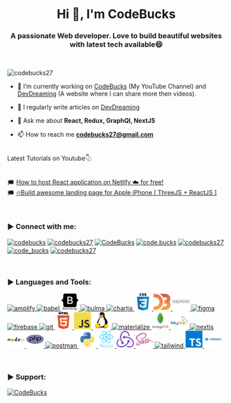 <h1 align="center">Hi 👋, I'm CodeBucks</h1>
<h3 align="center">A passionate Web developer. Love to build beautiful websites with latest tech available😄
</h3>

</br>
<p align="left"> <img src="https://komarev.com/ghpvc/?username=codebucks27&label=Profile%20views&color=0e75b6&style=flat" alt="codebucks27" /> </p>

<!-- <p align="left"> <a href="https://github.com/ryo-ma/github-profile-trophy"><img src="https://github-profile-trophy.vercel.app/?username=codebucks27" alt="codebucks27" /></a> </p> -->

<!-- <p align="left"> <a href="https://twitter.com/code_bucks" target="blank"><img src="https://img.shields.io/twitter/follow/code_bucks?logo=twitter&style=for-the-badge" alt="code_bucks" /></a> </p> -->

- 🔭 I’m currently working on [CodeBucks](https://www.youtube.com/channel/UCeYt6blRBKuNrEg_-282fSA) (My YouTube Channel) and <a href="https://devdreaming.com" target="blank">DevDreaming</a> (A website where I can share more then videos).

- 📝 I regularly write articles on <a href="https://devdreaming.com" target="blank">DevDreaming</a>

- 💬 Ask me about **React, Redux, GraphQl, NextJS**

- 📫 How to reach me **codebucks27@gmail.com**
 
</br>
Latest Tutorials on Youtube👇: </br></br>

🗯 <a href="https://youtu.be/OG71ARNRPT4" target="blank">How to host React application on Netlify ☁ for free!</a> </br>
🗯 <a href="https://youtu.be/cT160dOzpGY" target="blank">🔥Build awesome landing page for Apple iPhone [ ThreeJS + ReactJS ]</a>


<!-- ### Blogs posts -->
<!-- BLOG-POST-LIST:START -->
<!-- BLOG-POST-LIST:END -->
</br>

<h3 align="left">▶ Connect with me:</h3>
<p align="left">
  <a href="https://www.youtube.com/c/codebucks" target="blank" rel="nofollow"><img align="center" src="https://github.com/rahuldkjain/github-profile-readme-generator/blob/master/src/images/icons/Social/youtube.svg" alt="codebucks" height="30" width="40" /></a>
  <a href="https://dev.to/codebucks" target="blank"><img align="center" src="https://d2fltix0v2e0sb.cloudfront.net/dev-rainbow.svg" alt="codebucks27" height="30" width="40" /></a>
<a href="https://www.linkedin.com/in/codebucks/" target="blank" rel="nofollow"><img align="center" src="https://github.com/rahuldkjain/github-profile-readme-generator/blob/master/src/images/icons/Social/linked-in-alt.svg" alt="CodeBucks" height="30" width="40" /></a>
  <a href="https://instagram.com/code.bucks" target="blank" rel="nofollow"><img align="center" src="https://github.com/rahuldkjain/github-profile-readme-generator/blob/master/src/images/icons/Social/instagram.svg" alt="code.bucks" height="30" width="40" /></a>
<a href="https://codepen.io/codebucks27" target="blank" rel="nofollow"><img align="center" src="https://github.com/rahuldkjain/github-profile-readme-generator/blob/master/src/images/icons/Social/codepen.svg" alt="codebucks27" height="30" width="40" /></a>
<a href="https://twitter.com/code_bucks" target="blank" rel="nofollow"><img align="center" src="https://github.com/rahuldkjain/github-profile-readme-generator/blob/master/src/images/icons/Social/twitter.svg" alt="code_bucks" height="30" width="40" /></a>
<a href="https://fb.com/codebucks27" target="blank" rel="nofollow"><img align="center" src="https://github.com/rahuldkjain/github-profile-readme-generator/blob/master/src/images/icons/Social/facebook.svg" alt="codebucks27" height="30" width="40" /></a>


</p>
</br>

<h3 align="left">▶ Languages and Tools:</h3>
<p align="left"> <a href="https://aws.amazon.com/amplify/" target="_blank" rel="nofollow"> <img src="https://docs.amplify.aws/assets/logo-dark.svg" alt="amplify" width="40" height="40"/> </a> <a href="https://babeljs.io/" target="_blank" rel="nofollow"> <img src="https://cdn.worldvectorlogo.com/logos/babel-10.svg" alt="babel" width="40" height="40"/> </a> <a href="https://getbootstrap.com" target="_blank" rel="nofollow"> <img src="https://raw.githubusercontent.com/devicons/devicon/master/icons/bootstrap/bootstrap-plain-wordmark.svg" alt="bootstrap" width="40" height="40"/> </a> <a href="https://bulma.io/" target="_blank" rel="nofollow"> <img src="https://raw.githubusercontent.com/gilbarbara/logos/804dc257b59e144eaca5bc6ffd16949752c6f789/logos/bulma.svg" alt="bulma" width="40" height="40"/> </a> <a href="https://www.chartjs.org" target="_blank" rel="nofollow"> <img src="https://www.chartjs.org/media/logo-title.svg" alt="chartjs" width="40" height="40"/> </a> <a href="https://www.w3schools.com/css/" target="_blank" rel="nofollow"> <img src="https://raw.githubusercontent.com/devicons/devicon/master/icons/css3/css3-original-wordmark.svg" alt="css3" width="40" height="40"/> </a> <a href="https://d3js.org/" target="_blank"> <img src="https://raw.githubusercontent.com/devicons/devicon/master/icons/d3js/d3js-original.svg" alt="d3js" width="40" height="40"/> </a> 
<!--   <a href="https://www.electronjs.org" target="_blank"> <img src="https://raw.githubusercontent.com/devicons/devicon/master/icons/electron/electron-original.svg" alt="electron" width="40" height="40"/> </a>  -->
  <a href="https://expressjs.com" target="_blank" rel="nofollow"> <img src="https://raw.githubusercontent.com/devicons/devicon/master/icons/express/express-original-wordmark.svg" alt="express" width="40" height="40"/> </a> <a href="https://www.figma.com/" target="_blank"> <img src="https://www.vectorlogo.zone/logos/figma/figma-icon.svg" alt="figma" width="40" height="40"/> </a> <a href="https://firebase.google.com/" target="_blank" rel="nofollow"> <img src="https://www.vectorlogo.zone/logos/firebase/firebase-icon.svg" alt="firebase" width="40" height="40"/> </a> <a href="https://git-scm.com/" rel="nofollow" target="_blank"> <img src="https://www.vectorlogo.zone/logos/git-scm/git-scm-icon.svg" alt="git" width="40" height="40"/> </a> 
 <!-- <a href="https://graphql.org" target="_blank"> <img src="https://www.vectorlogo.zone/logos/graphql/graphql-icon.svg" alt="graphql" width="40" height="40"/> </a>  --><a href="https://www.w3.org/html/" target="_blank" rel="nofollow"> <img src="https://raw.githubusercontent.com/devicons/devicon/master/icons/html5/html5-original-wordmark.svg" alt="html5" width="40" height="40"/> </a> <a href="https://developer.mozilla.org/en-US/docs/Web/JavaScript" rel="nofollow" target="_blank"> <img src="https://raw.githubusercontent.com/devicons/devicon/master/icons/javascript/javascript-original.svg" alt="javascript" width="40" height="40"/> </a> <a href="https://www.linux.org/" target="_blank" rel="nofollow"> <img src="https://raw.githubusercontent.com/devicons/devicon/master/icons/linux/linux-original.svg" alt="linux" width="40" height="40"/> </a> <a href="https://materializecss.com/" rel="nofollow" target="_blank"> <img src="https://raw.githubusercontent.com/prplx/svg-logos/5585531d45d294869c4eaab4d7cf2e9c167710a9/svg/materialize.svg" alt="materialize" width="40" height="40"/> </a> <a rel="nofollow" href="https://www.mongodb.com/" target="_blank"> <img src="https://raw.githubusercontent.com/devicons/devicon/master/icons/mongodb/mongodb-original-wordmark.svg" alt="mongodb" width="40" height="40"/> </a> <a href="https://www.mysql.com/" target="_blank" rel="nofollow"> <img src="https://raw.githubusercontent.com/devicons/devicon/master/icons/mysql/mysql-original-wordmark.svg" alt="mysql" width="40" height="40"/> </a> <a href="https://nextjs.org/" target="_blank" rel="nofollow"> <img src="https://cdn.worldvectorlogo.com/logos/nextjs-2.svg" alt="nextjs" width="40" height="40"/> </a> <a href="https://nodejs.org" target="_blank" rel="nofollow"> <img src="https://raw.githubusercontent.com/devicons/devicon/master/icons/nodejs/nodejs-original-wordmark.svg" alt="nodejs" width="40" height="40"/> </a> <a href="https://www.php.net" target="_blank" rel="nofollow"> <img src="https://raw.githubusercontent.com/devicons/devicon/master/icons/php/php-original.svg" alt="php" width="40" height="40"/> </a> <a href="https://postman.com" target="_blank" rel="nofollow"> <img src="https://www.vectorlogo.zone/logos/getpostman/getpostman-icon.svg" alt="postman" width="40" height="40"/> </a> <a href="https://www.python.org" target="_blank" rel="nofollow"> <img src="https://raw.githubusercontent.com/devicons/devicon/master/icons/python/python-original.svg" alt="python" width="40" height="40"/> </a> <a href="https://reactjs.org/" target="_blank" rel="nofollow"> <img src="https://raw.githubusercontent.com/devicons/devicon/master/icons/react/react-original-wordmark.svg" alt="react" width="40" height="40"/> </a> <a href="https://redux.js.org" target="_blank" rel="nofollow"> <img src="https://raw.githubusercontent.com/devicons/devicon/master/icons/redux/redux-original.svg" alt="redux" width="40" height="40"/> </a> <a href="https://sass-lang.com" target="_blank" rel="nofollow"> <img src="https://raw.githubusercontent.com/devicons/devicon/master/icons/sass/sass-original.svg" alt="sass" width="40" height="40"/> </a> <a href="https://tailwindcss.com/" target="_blank" rel="nofollow"> <img src="https://www.vectorlogo.zone/logos/tailwindcss/tailwindcss-icon.svg" alt="tailwind" width="40" height="40"/> </a> <a href="https://www.typescriptlang.org/" target="_blank" rel="nofollow"> <img src="https://raw.githubusercontent.com/devicons/devicon/master/icons/typescript/typescript-original.svg" alt="typescript" width="40" height="40"/> </a> <a href="https://webpack.js.org" target="_blank" rel="nofollow"> <img src="https://raw.githubusercontent.com/devicons/devicon/d00d0969292a6569d45b06d3f350f463a0107b0d/icons/webpack/webpack-original-wordmark.svg" alt="webpack" width="40" height="40"/> </a> </p>

</br>
<!-- </br> -->

<!-- <p>&nbsp;<img align="center" src="https://github-readme-stats.vercel.app/api?username=codebucks27&show_icons=true&locale=en" alt="codebucks27" /></p> -->

<!-- <p><img align="center" src="https://github-readme-streak-stats.herokuapp.com/?user=codebucks27&" alt="codebucks27" /></p> -->
<!-- </br> -->

<h3 align="left">▶ Support:</h3>
<p><a href="https://www.buymeacoffee.com/CodeBucks"> <img  src="https://www.buymeacoffee.com/assets/img/guidelines/download-assets-sm-1.svg" height="50" width="210" alt="CodeBucks" ></img></a></p><br><br>

<!-- ### Hi there 👋

<!--
**codebucks27/codebucks27** is a ✨ _special_ ✨ repository because its `README.md` (this file) appears on your GitHub profile.

Here are some ideas to get you started:

- 🔭 I’m currently working on ...
- 🌱 I’m currently learning ...
- 👯 I’m looking to collaborate on ...
- 🤔 I’m looking for help with ...
- 💬 Ask me about ...
- 📫 How to reach me: ...
- 😄 Pronouns: ...
- ⚡ Fun fact: ...
-->
